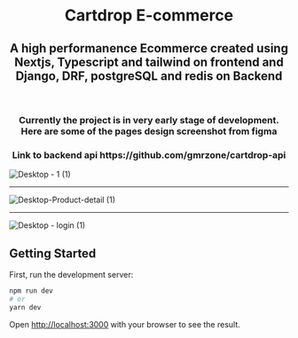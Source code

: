 <div align="center">
  <h1>Cartdrop E-commerce</h1>
</div>

<div align="center">
  <h2>A high performanence Ecommerce created using Nextjs, Typescript and tailwind on frontend and Django, DRF, postgreSQL and redis on Backend</h2>
</div>
<br/>

<div align="center">
  <h3>Currently the project is in very early stage of development. Here are some of the pages design screenshot from figma</h3>
</div>

<div align="center">
  <h3>Link to backend api https://github.com/gmrzone/cartdrop-api</h3>
</div>

![Desktop - 1 (1)](https://user-images.githubusercontent.com/65633542/128006696-d9e0371a-b24d-4a3c-a821-51ad0336e5b2.png)
 
<hr>

![Desktop-Product-detail (1)](https://user-images.githubusercontent.com/65633542/128006621-d3f01ab3-9086-41ef-8a98-b042a1f8ab22.png)

<hr>

![Desktop - login (1)](https://user-images.githubusercontent.com/65633542/127986291-0d429eb8-8aa8-47f0-a7c6-afc71de2d444.png)

## Getting Started

First, run the development server:

```bash
npm run dev
# or
yarn dev
```

Open [http://localhost:3000](http://localhost:3000) with your browser to see the result.


